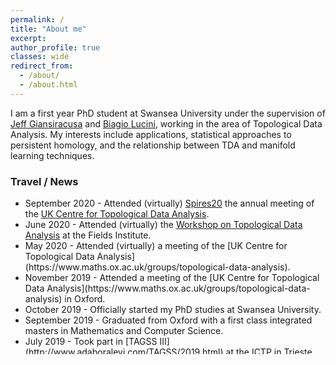 ```yaml
---
permalink: /
title: "About me"
excerpt:
author_profile: true
classes: wide
redirect_from: 
  - /about/
  - /about.html
---
```


I am a first year PhD student at Swansea University under the supervision of [Jeff Giansiracusa](https://sites.google.com/view/jeffreygiansiracusa/home) and [Biagio Lucini](http://pyweb.swan.ac.uk/~pybl/), working in the area of Topological Data Analysis. My interests include applications, statistical approaches to persistent homology, and the relationship between TDA and manifold learning techniques.

### Travel / News
<ul style="height: 250px; overflow: auto;">
<li>September 2020 - Attended (virtually) <a href="https://www.maths.ox.ac.uk/node/36581">Spires20</a> the annual meeting of the <a href="https://www.maths.ox.ac.uk/groups/topological-data-analysis">UK Centre for Topological Data Analysis</a>.</li>
<li>June 2020 - Attended (virtually) the <a href="http://www.fields.utoronto.ca/activities/19-20/toric-TDA">Workshop on Topological Data Analysis</a> at the Fields Institute.</li>
<li>May 2020 - Attended (virtually) a meeting of the [UK Centre for Topological Data Analysis](https://www.maths.ox.ac.uk/groups/topological-data-analysis).</li>
<li>November 2019 - Attended a meeting of the [UK Centre for Topological Data Analysis](https://www.maths.ox.ac.uk/groups/topological-data-analysis) in Oxford.</li>
<li>October 2019 - Officially started my PhD studies at Swansea University.</li>
<li>September 2019 - Graduated from Oxford with a first class integrated masters in Mathematics and Computer Science.</li>
<li>July 2019 - Took part in [TAGSS III](http://www.adaboralevi.com/TAGSS/2019.html) at the ICTP in Trieste.</li>
<li>April 2019 - Submitted my masters dissertation on [_Synthetic Homotopy Theory and Classifying Principal Bundles in Homotopy Type Theory_]({{ site.baseurl }}/research)</li>
<li>March 2019 - Attended [SYCO3](http://events.cs.bham.ac.uk/syco/3/) at the University of Oxford.</li>
<li>December 2018 - Attended [SYCO2](http://events.cs.bham.ac.uk/syco/2/) at the University of Strathclyde.</li>
<li>September 2018 - Attended the [Dragon Applied Topology Conference](https://sites.google.com/view/dragon-applied-topology) at Swansea University.</li>
</ul>
